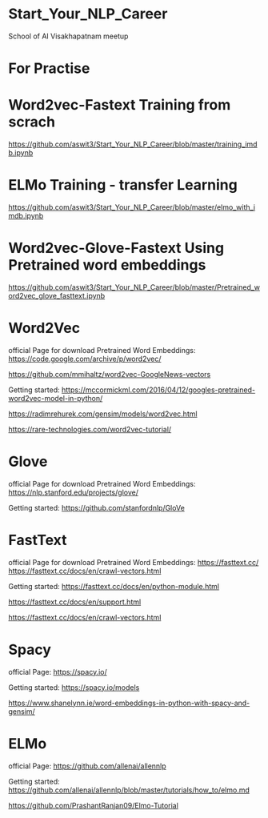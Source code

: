 # Start_Your_NLP_Career
School of AI Visakhapatnam meetup

# For Practise

# Word2vec-Fastext Training from scrach 

https://github.com/aswit3/Start_Your_NLP_Career/blob/master/training_imdb.ipynb

# ELMo Training - transfer Learning

https://github.com/aswit3/Start_Your_NLP_Career/blob/master/elmo_with_imdb.ipynb

# Word2vec-Glove-Fastext Using Pretrained word embeddings 

https://github.com/aswit3/Start_Your_NLP_Career/blob/master/Pretrained_word2vec_glove_fasttext.ipynb

# Word2Vec
official Page for download Pretrained Word Embeddings:
https://code.google.com/archive/p/word2vec/

https://github.com/mmihaltz/word2vec-GoogleNews-vectors

Getting started:
https://mccormickml.com/2016/04/12/googles-pretrained-word2vec-model-in-python/

https://radimrehurek.com/gensim/models/word2vec.html

https://rare-technologies.com/word2vec-tutorial/

# Glove 
official Page for download Pretrained Word Embeddings:
https://nlp.stanford.edu/projects/glove/

Getting started:
https://github.com/stanfordnlp/GloVe

# FastText
official Page for download Pretrained Word Embeddings:
https://fasttext.cc/
https://fasttext.cc/docs/en/crawl-vectors.html

Getting started:
https://fasttext.cc/docs/en/python-module.html

https://fasttext.cc/docs/en/support.html

https://fasttext.cc/docs/en/crawl-vectors.html

# Spacy
official Page:
https://spacy.io/

Getting started:
https://spacy.io/models

https://www.shanelynn.ie/word-embeddings-in-python-with-spacy-and-gensim/

# ELMo
official Page:
https://github.com/allenai/allennlp

Getting started:
https://github.com/allenai/allennlp/blob/master/tutorials/how_to/elmo.md

https://github.com/PrashantRanjan09/Elmo-Tutorial
